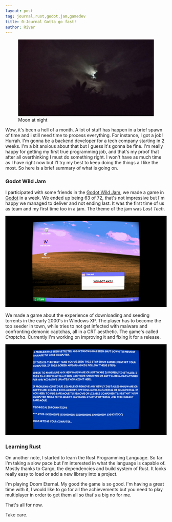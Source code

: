 ```yaml
---
layout: post
tag: journal,rust,godot,jam,gamedev
title: 0-Journal Gotta go fast!
author: River
---
```



<figure class="figure">
  <img src="/assets/images/pictures/1.jpg" class="figure-img img-fluid rounded" alt="night">
  <figcaption class="figure-caption text-center">Moon at night</figcaption>
</figure>



Wow, it's been a hell of a month. A lot of stuff has happen in a brief spawn of time and i still need time to process everything. For instance, I got a job! Hurrah. I'm gonna be a backend developer for a tech company starting in 2 weeks. I'm a bit anxious about that but I guess it's gonna be fine. I'm really happy for getting my first true programming job, and that's my proof that after all overthinking I must do something right. I won't have as much time as I have right now but I'l try my best to keep doing the things a I like the most. So here is a brief summary of what is going on.

### Godot Wild Jam
I participated with some friends in the [Godot Wild Jam](https://godotwildjam.com/), we made a game in [Godot](https://godotengine.org/]) in a week. We ended up being 63 of 72, that's not impressive but I'm happy we managed to deliver and not ending last. It was the first time of us as team and my first time too in a jam. The theme of the jam was *Lost Tech*.

<img class="img-fluid" src="/assets/images/craptcha1.png" alt="craptcha-1"/>

We made a game about the experience of downloading and seeding torrents in the early 2000's in Windows XP. The player has to become the top seeder in town, while tries to not get infected with malware and confronting demonic captchas, all in a CRT aesthetic. The game's called *Craptcha*. Currently I'm working on improving it and fixing it for a release.

<img class="img-fluid" src="/assets/images/craptcha2.png" alt="craptcha-2"/>

### Learning Rust
On another note, I started to learn the Rust Programming Language. So far I'm taking a slow pace but I'm interested in what the language is capable of. Mostly thanks to Cargo, the dependencies and build system of Rust. It looks really easy to load or add a new library into a project. 


I'm playing Doom Eternal. My good the game is so good. I'm having a great time with it, I would like to go for all the achievements but you need to play multiplayer in order to get them all so that's a big no for me. 

That's all for now.

Take care.


